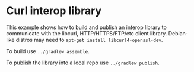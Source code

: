 # Curl interop library

This example shows how to build and publish an interop library to communicate with the libcurl,
HTTP/HTTPS/FTP/etc client library. Debian-like distros may need to `apt-get install libcurl4-openssl-dev`.

To build use `../gradlew assemble`.

To publish the library into a local repo use `../gradlew publish`.

